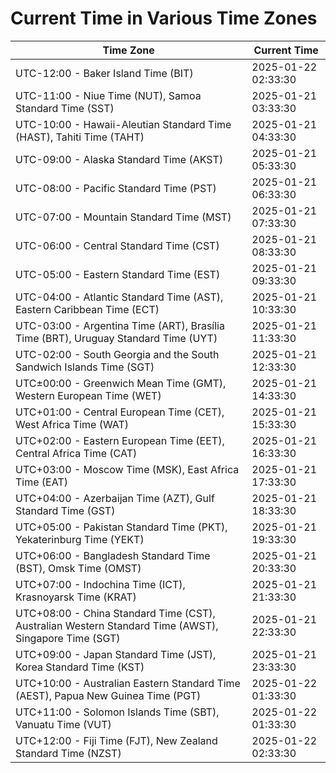 # Current Time in Various Time Zones

| Time Zone | Current Time |
|-----------|--------------|
| UTC-12:00 - Baker Island Time (BIT) | 2025-01-22 02:33:30 |
| UTC-11:00 - Niue Time (NUT), Samoa Standard Time (SST) | 2025-01-21 03:33:30 |
| UTC-10:00 - Hawaii-Aleutian Standard Time (HAST), Tahiti Time (TAHT) | 2025-01-21 04:33:30 |
| UTC-09:00 - Alaska Standard Time (AKST) | 2025-01-21 05:33:30 |
| UTC-08:00 - Pacific Standard Time (PST) | 2025-01-21 06:33:30 |
| UTC-07:00 - Mountain Standard Time (MST) | 2025-01-21 07:33:30 |
| UTC-06:00 - Central Standard Time (CST) | 2025-01-21 08:33:30 |
| UTC-05:00 - Eastern Standard Time (EST) | 2025-01-21 09:33:30 |
| UTC-04:00 - Atlantic Standard Time (AST), Eastern Caribbean Time (ECT) | 2025-01-21 10:33:30 |
| UTC-03:00 - Argentina Time (ART), Brasília Time (BRT), Uruguay Standard Time (UYT) | 2025-01-21 11:33:30 |
| UTC-02:00 - South Georgia and the South Sandwich Islands Time (SGT) | 2025-01-21 12:33:30 |
| UTC±00:00 - Greenwich Mean Time (GMT), Western European Time (WET) | 2025-01-21 14:33:30 |
| UTC+01:00 - Central European Time (CET), West Africa Time (WAT) | 2025-01-21 15:33:30 |
| UTC+02:00 - Eastern European Time (EET), Central Africa Time (CAT) | 2025-01-21 16:33:30 |
| UTC+03:00 - Moscow Time (MSK), East Africa Time (EAT) | 2025-01-21 17:33:30 |
| UTC+04:00 - Azerbaijan Time (AZT), Gulf Standard Time (GST) | 2025-01-21 18:33:30 |
| UTC+05:00 - Pakistan Standard Time (PKT), Yekaterinburg Time (YEKT) | 2025-01-21 19:33:30 |
| UTC+06:00 - Bangladesh Standard Time (BST), Omsk Time (OMST) | 2025-01-21 20:33:30 |
| UTC+07:00 - Indochina Time (ICT), Krasnoyarsk Time (KRAT) | 2025-01-21 21:33:30 |
| UTC+08:00 - China Standard Time (CST), Australian Western Standard Time (AWST), Singapore Time (SGT) | 2025-01-21 22:33:30 |
| UTC+09:00 - Japan Standard Time (JST), Korea Standard Time (KST) | 2025-01-21 23:33:30 |
| UTC+10:00 - Australian Eastern Standard Time (AEST), Papua New Guinea Time (PGT) | 2025-01-22 01:33:30 |
| UTC+11:00 - Solomon Islands Time (SBT), Vanuatu Time (VUT) | 2025-01-22 01:33:30 |
| UTC+12:00 - Fiji Time (FJT), New Zealand Standard Time (NZST) | 2025-01-22 02:33:30 |
